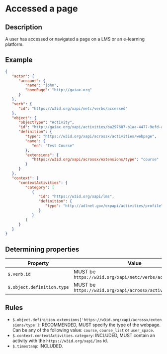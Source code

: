 # Accessed a page

## Description

A user has accessed or navigated a page on a LMS or an e-learning platform.

## Example

```json
{
   "actor": {
      "account": {
         "name": "john",
         "homePage": "http://gaiax.org"
      }
   },
   "verb": {
      "id": "https://w3id.org/xapi/netc/verbs/accessed"
   },
   "object": {
      "objectType": "Activity",
      "id": "http://gaiax.org/xapi/activities/ba297687-b1aa-4477-9efd-a782c8fdb90a",
      "definition": {
         "type": "https://w3id.org/xapi/acrossx/activities/webpage",
         "name": {
            "en": "Test Course"
         },
         "extensions": {
            "https://w3id.org/xapi/acrossx/extensions/type": "course"
         }
      }
   },
   "context": {
      "contextActivities": {
         "category": [
            {
               "id": "https://w3id.org/xapi/lms",
               "definition": {
                  "type": "http://adlnet.gov/expapi/activities/profile"
               }
            }
         ]
      }
   }
}
```

## Determining properties

| Property | Value |
|---|---|
| `$.verb.id` | MUST be `https://w3id.org/xapi/netc/verbs/accessed` |
| `$.object.definition.type` | MUST be `https://w3id.org/xapi/acrossx/activities/webpage` |

## Rules

- `$.object.definition.extensions['https://w3id.org/xapi/acrossx/extensions/type']`: RECOMMENDED, MUST specify the type of the webpage. Can be any of the following value: `course`, `course_list` or `user_space`.
- `$.context.contextActivities.category`: INCLUDED, MUST contain an activity with the `https://w3id.org/xapi/lms` id.
- `$.timestamp`: INCLUDED.
